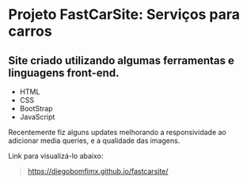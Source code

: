 # Projeto FastCarSite: Serviços para carros

## Site criado utilizando algumas ferramentas e linguagens front-end.<br>

* HTML
* CSS
* BootStrap
* JavaScript

 Recentemente fiz alguns updates melhorando a responsividade ao adicionar media queries, e a qualidade das imagens.

Link para visualizá-lo abaixo: <br>
>https://diegobomfimx.github.io/fastcarsite/